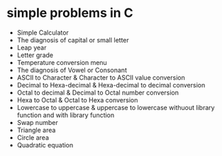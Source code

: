 # simple problems in C


* Simple Calculator 
* The diagnosis of capital or small letter
* Leap year
* Letter grade
* Temperature conversion menu
* The diagnosis of Vowel or Consonant
* ASCII to Character & Character to ASCII value conversion 
* Decimal to Hexa-decimal & Hexa-decimal to decimal conversion
* Octal to decimal & Decimal to Octal number conversion 
* Hexa to Octal & Octal to Hexa conversion 
* Lowercase to uppercase & uppercase to lowercase withuout library function and with library function
* Swap number
* Triangle area 
* Circle area
* Quadratic equation 

